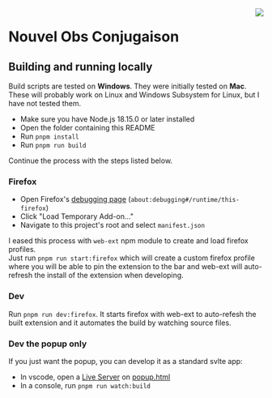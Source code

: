 <img src="images/app_icon_144px.png" align="right">

# Nouvel Obs Conjugaison

## Building and running locally

Build scripts are tested on **Windows**. They were initially tested on **Mac**. These will probably work on Linux and Windows Subsystem for Linux, but I have not tested them.

- Make sure you have Node.js 18.15.0 or later installed
- Open the folder containing this README
- Run `pnpm install`
- Run `pnpm run build`

Continue the process with the steps listed below.

### Firefox
- Open Firefox's [debugging page](about:debugging#/runtime/this-firefox) (`about:debugging#/runtime/this-firefox`)
- Click "Load Temporary Add-on..."
- Navigate to this project's root and select `manifest.json`

I eased this process with `web-ext` npm module to create and load firefox profiles.<br>
Just run `pnpm run start:firefox` which will create a custom firefox profile where you will be able to pin the extension to the bar and web-ext will auto-refresh the install of the extension when developing.

### Dev
Run `pnpm run dev:firefox`. It starts firefox with web-ext to auto-refesh the built extension and it automates the build by watching source files.

### Dev the popup only
If you just want the popup, you can develop it as a standard svlte app:
- In vscode, open a [Live Server](https://marketplace.visualstudio.com/items?itemName=ritwickdey.LiveServer) on [popup.html](./public/popup.html)
- In a console, run `pnpm run watch:build`
